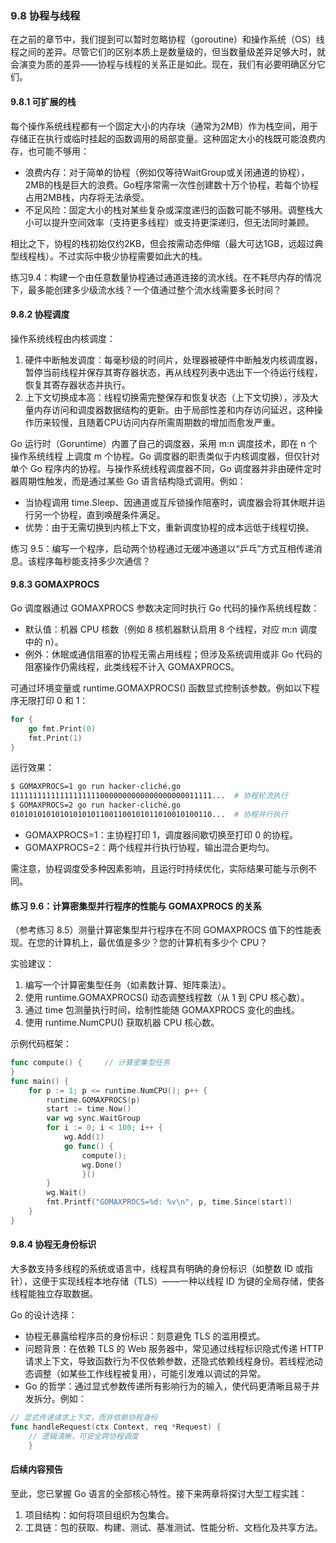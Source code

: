 ### 9.8 协程与线程
在之前的章节中，我们提到可以暂时忽略协程（goroutine）和操作系统（OS）线程之间的差异。尽管它们的区别本质上是数量级的，但当数量级差异足够大时，就会演变为质的差异——协程与线程的关系正是如此。现在，我们有必要明确区分它们。

#### 9.8.1 可扩展的栈
每个操作系统线程都有一个固定大小的内存块（通常为2MB）作为栈空间，用于存储正在执行或临时挂起的函数调用的局部变量。这种固定大小的栈既可能浪费内存，也可能不够用：
- 浪费内存：对于简单的协程（例如仅等待WaitGroup或关闭通道的协程），2MB的栈是巨大的浪费。Go程序常需一次性创建数十万个协程，若每个协程占用2MB栈，内存将无法承受。
- 不足风险：固定大小的栈对某些复杂或深度递归的函数可能不够用。调整栈大小可以提升空间效率（支持更多线程）或支持更深递归，但无法同时兼顾。

相比之下，协程的栈初始仅约2KB，但会按需动态伸缩（最大可达1GB，远超过典型线程栈）。不过实际中极少协程需要如此大的栈。

练习9.4：构建一个由任意数量协程通过通道连接的流水线。在不耗尽内存的情况下，最多能创建多少级流水线？一个值通过整个流水线需要多长时间？

#### 9.8.2 协程调度
操作系统线程由内核调度：
1. 硬件中断触发调度：每毫秒级的时间片，处理器被硬件中断触发内核调度器，暂停当前线程并保存其寄存器状态，再从线程列表中选出下一个待运行线程，恢复其寄存器状态并执行。
2. 上下文切换成本高：线程切换需完整保存和恢复状态（上下文切换），涉及大量内存访问和调度器数据结构的更新。由于局部性差和内存访问延迟，这种操作历来较慢，且随着CPU访问内存所需周期数的增加而愈发严重。

Go 运行时（Goruntime）内置了自己的调度器，采用 m:n 调度技术，即在 n 个操作系统线程 上调度 m 个协程。Go 调度器的职责类似于内核调度器，但仅针对单个 Go 程序内的协程。与操作系统线程调度器不同，Go 调度器并非由硬件定时器周期性触发，而是通过某些 Go 语言结构隐式调用。例如：
- 当协程调用 time.Sleep、因通道或互斥锁操作阻塞时，调度器会将其休眠并运行另一个协程，直到唤醒条件满足。
- 优势：由于无需切换到内核上下文，重新调度协程的成本远低于线程切换。

练习 9.5：编写一个程序，启动两个协程通过无缓冲通道以“乒乓”方式互相传递消息。该程序每秒能支持多少次通信？

#### 9.8.3 GOMAXPROCS
Go 调度器通过 GOMAXPROCS 参数决定同时执行 Go 代码的操作系统线程数：
- 默认值：机器 CPU 核数（例如 8 核机器默认启用 8 个线程，对应 m:n 调度中的 n）。
- 例外：休眠或通信阻塞的协程无需占用线程；但涉及系统调用或非 Go 代码的阻塞操作仍需线程，此类线程不计入 GOMAXPROCS。

可通过环境变量或 runtime.GOMAXPROCS() 函数显式控制该参数。例如以下程序无限打印 0 和 1：

```go 
for {     
    go fmt.Print(0)     
    fmt.Print(1) 
} 
```

运行效果：
```bash 
$ GOMAXPROCS=1 go run hacker-cliché.go  
111111111111111111110000000000000000000011111...  # 协程轮流执行 
$ GOMAXPROCS=2 go run hacker-cliché.go  
010101010101010101011001100101011010010100110...  # 协程并行执行
``` 
- GOMAXPROCS=1：主协程打印 1，调度器间歇切换至打印 0 的协程。
- GOMAXPROCS=2：两个线程并行执行协程，输出混合更均匀。

需注意，协程调度受多种因素影响，且运行时持续优化，实际结果可能与示例不同。


#### 练习 9.6：计算密集型并行程序的性能与 GOMAXPROCS 的关系
（参考练习 8.5）测量计算密集型并行程序在不同 GOMAXPROCS 值下的性能表现。在您的计算机上，最优值是多少？您的计算机有多少个 CPU？

实验建议：
1. 编写一个计算密集型任务（如素数计算、矩阵乘法）。
2. 使用 runtime.GOMAXPROCS() 动态调整线程数（从 1 到 CPU 核心数）。
3. 通过 time 包测量执行时间，绘制性能随 GOMAXPROCS 变化的曲线。
4. 使用 runtime.NumCPU() 获取机器 CPU 核心数。

示例代码框架：
```go 
func compute() {     // 计算密集型任务 
}  
func main() {     
    for p := 1; p <= runtime.NumCPU(); p++ {         
        runtime.GOMAXPROCS(p)         
        start := time.Now()         
        var wg sync.WaitGroup         
        for i := 0; i < 100; i++ {             
            wg.Add(1)             
            go func() { 
                compute(); 
                wg.Done() 
                }()         
        }         
        wg.Wait()         
        fmt.Printf("GOMAXPROCS=%d: %v\n", p, time.Since(start))     
    } 
} 
```
#### 9.8.4 协程无身份标识
大多数支持多线程的系统或语言中，线程具有明确的身份标识（如整数 ID 或指针），这便于实现线程本地存储（TLS）——一种以线程 ID 为键的全局存储，使各线程能独立存取数据。

Go 的设计选择：
- 协程无暴露给程序员的身份标识：刻意避免 TLS 的滥用模式。
- 问题背景：在依赖 TLS 的 Web 服务器中，常见通过线程标识隐式传递 HTTP 请求上下文，导致函数行为不仅依赖参数，还隐式依赖线程身份。若线程池动态调整（如某些工作线程被复用），可能引发难以调试的异常。
- Go 的哲学：通过显式参数传递所有影响行为的输入，使代码更清晰且易于并发拆分。例如：
```go   
// 显式传递请求上下文，而非依赖协程身份   
func handleRequest(ctx Context, req *Request) {       
    // 逻辑清晰，可安全跨协程调度   
    }   
```
#### 后续内容预告
至此，您已掌握 Go 语言的全部核心特性。接下来两章将探讨大型工程实践：
1. 项目结构：如何将项目组织为包集合。
2. 工具链：包的获取、构建、测试、基准测试、性能分析、文档化及共享方法。
